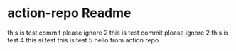 # action-repo Readme
this is test commit please ignore 2
this is test commit please ignore 2
this is test 4
this si test
this is test 5
hello from action repo
